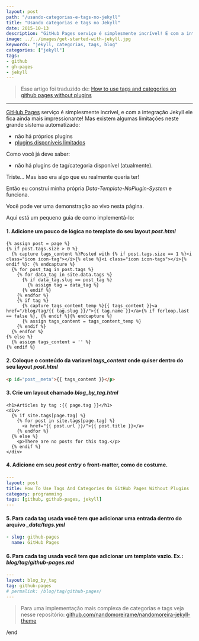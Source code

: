 ```yaml
---
layout: post
path: "/usando-categorias-e-tags-no-jekyll"
title: "Usando categorias e tags no Jekyll"
date: 2015-10-13
description: "GitHub Pages serviço é simplesmente incrível! E com a integração Jekyll ele fica ainda mais impressionante! Mas existem algumas limitações neste grande sistema automatizado"
image: ../../images/get-started-with-jekyll.jpg
keywords: "jekyll, categorias, tags, blog"
categories: ["jekyll"]
tags:
- github
- gh-pages
- jekyll
---
```


> Esse artigo foi traduzido de: [How to use tags and categories on github pages without plugins](http://www.minddust.com/post/tags-and-categories-on-github-pages/)

---

[GitHub Pages](http://pages.github.com/) serviço é simplesmente incrível, e com a integração  Jekyll ele fica ainda mais impressionante! Mas existem algumas limitações neste grande sistema automatizado:

* não há próprios plugins
* [plugins disponíveis limitados](https://pages.github.com/versions/)

Como você já deve saber:

* não há plugins de tag/categoria disponível (atualmente).

Triste... Mas isso era algo que eu realmente queria ter!

Então eu construí minha própria _Data-Template-NoPlugin-System_ e funciona.

Você pode ver uma demonstração ao vivo nesta página.

Aqui está um pequeno guia de como implementá-lo:

#### 1. Adicione um pouco de lógica no template do seu layout _post.html_

```twig
{% assign post = page %}
{% if post.tags.size > 0 %}
  {% capture tags_content %}Posted with {% if post.tags.size == 1 %}<i class="icon icon-tag"></i>{% else %}<i class="icon icon-tags"></i>{% endif %}: {% endcapture %}
  {% for post_tag in post.tags %}
    {% for data_tag in site.data.tags %}
      {% if data_tag.slug == post_tag %}
        {% assign tag = data_tag %}
      {% endif %}
    {% endfor %}
    {% if tag %}
      {% capture tags_content_temp %}{{ tags_content }}<a href="/blog/tag/{{ tag.slug }}/">{{ tag.name }}</a>{% if forloop.last == false %}, {% endif %}{% endcapture %}
      {% assign tags_content = tags_content_temp %}
    {% endif %}
  {% endfor %}
{% else %}
  {% assign tags_content = '' %}
{% endif %}
```

#### 2. Coloque o conteúdo da variavel *tags_content* onde quiser dentro do seu layout _post.html_

```html
<p id="post__meta">{{ tags_content }}</p>
```

#### 3. Crie um layout chamado *blog_by_tag.html*

```twig
<h1>Articles by tag :{{ page.tag }}</h1>
<div>
  {% if site.tags[page.tag] %}
    {% for post in site.tags[page.tag] %}
      <a href="{{ post.url }}/">{{ post.title }}</a>
    {% endfor %}
  {% else %}
    <p>There are no posts for this tag.</p>
  {% endif %}
</div>
```

#### 4. Adicione em seu _post entry_ o front-matter, como de costume.

```yaml
---
layout: post
title: How To Use Tags And Categories On GitHub Pages Without Plugins
category: programming
tags: [github, github-pages, jekyll]
---
```

#### 5. Para cada tag usada você tem que adicionar uma entrada dentro do arquivo *_data/tags.yml*

```yaml
- slug: github-pages
  name: GitHub Pages
```

#### 6. Para cada tag usada você tem que adicionar um template vazio. Ex.: _blog/tag/github-pages.md_

```yaml
---
layout: blog_by_tag
tag: github-pages
# permalink: /blog/tag/github-pages/
---
```

> Para uma implementação mais complexa de categorias e tags veja nesse repositório: [github.com/nandomoreirame/nandomoreira-jekyll-theme](https://github.com/nandomoreirame/nandomoreira-jekyll-theme/tree/master/source/_data)

/end
